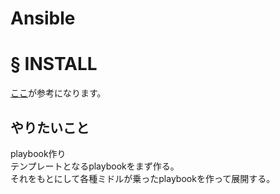 # Ansible
# § INSTALL
[ここ](https://densan-hoshigumi.com/server/ansible/install-rhel8-centos8)が参考になります。
## やりたいこと
playbook作り  
テンプレートとなるplaybookをまず作る。  
それをもとにして各種ミドルが乗ったplaybookを作って展開する。  
